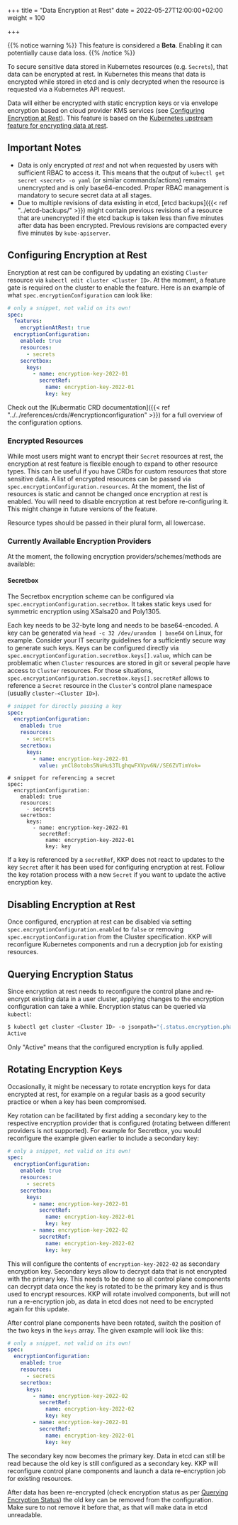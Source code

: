 +++
title = "Data Encryption at Rest"
date = 2022-05-27T12:00:00+02:00
weight = 100

+++

{{% notice warning %}}
This feature is considered a **Beta**. Enabling it can potentially cause data loss.
{{% /notice %}}

To secure sensitive data stored in Kubernetes resources (e.g. `Secrets`), that data can be encrypted at rest. In Kubernetes this means that data is encrypted while stored in etcd and is only decrypted when the resource is requested via a Kubernetes API request.

Data will either be encrypted with static encryption keys or via envelope encryption based on cloud provider KMS services (see [Configuring Encryption at Rest](#configuring-encryption-at-rest)). This feature is based on the [Kubernetes upstream feature for encrypting data at rest](https://kubernetes.io/docs/tasks/administer-cluster/encrypt-data/).

## Important Notes

- Data is only encrypted _at rest_ and not when requested by users with sufficient RBAC to access it. This means that the output of `kubectl get secret <secret> -o yaml` (or similar commands/actions) remains unencrypted and is only base64-encoded. Proper RBAC management is mandatory to secure secret data at all stages.
- Due to multiple revisions of data existing in etcd, [etcd backups]({{< ref "../etcd-backups/" >}}) might contain previous revisions of a resource that are unencrypted if the etcd backup is taken less than five minutes after data has been encrypted. Previous revisions are compacted every five minutes by `kube-apiserver`.

## Configuring Encryption at Rest

Encryption at rest can be configured by updating an existing `Cluster` resource via `kubectl edit cluster <Cluster ID>`. At the moment, a feature gate is required on the cluster to enable the feature. Here is an example of what `spec.encryptionConfiguration` can look like:

```yaml
# only a snippet, not valid on its own!
spec:
  features:
    encryptionAtRest: true
  encryptionConfiguration:
    enabled: true
    resources:
      - secrets
    secretbox:
      keys:
        - name: encryption-key-2022-01
          secretRef:
            name: encryption-key-2022-01
            key: key
```

Check out the [Kubermatic CRD documentation]({{< ref "../../references/crds/#encryptionconfiguration" >}}) for a full overview of the configuration options.

### Encrypted Resources

While most users might want to encrypt their `Secret` resources at rest, the encryption at rest feature is flexible enough to expand to other resource types. This can be useful if you have CRDs for custom resources that store sensitive data. A list of encrypted resources can be passed via `spec.encryptionConfiguration.resources`. At the moment, the list of resources is static and cannot be changed once encryption at rest is enabled. You will need to disable encryption at rest before re-configuring it. This might change in future versions of the feature.

Resource types should be passed in their plural form, all lowercase.

### Currently Available Encryption Providers

At the moment, the following encryption providers/schemes/methods are available:

#### Secretbox

The Secretbox encryption scheme can be configured via `spec.encryptionConfiguration.secretbox`. It takes static keys used for symmetric encryption using XSalsa20 and Poly1305.

Each key needs to be 32-byte long and needs to be base64-encoded. A key can be generated via `head -c 32 /dev/urandom | base64` on Linux, for example. Consider your IT security guidelines for a sufficiently secure way to generate such keys. Keys can be configured directly via `spec.encryptionConfiguration.secretbox.keys[].value`, which can be problematic when `Cluster` resources are stored in git or several people have access to `Cluster` resources. For those situations, `spec.encryptionConfiguration.secretbox.keys[].secretRef` allows to reference a `Secret` resource in the `Cluster`'s control plane namespace (usually `cluster-<Cluster ID>`).

```yaml
# snippet for directly passing a key
spec:
  encryptionConfiguration:
    enabled: true
    resources:
      - secrets
    secretbox:
      keys:
        - name: encryption-key-2022-01
          value: ynCl8otobs5NuHu$3TLghqwFXVpv6N//SE6ZVTimYok=
```

```
# snippet for referencing a secret
spec:
  encryptionConfiguration:
    enabled: true
    resources:
      - secrets
    secretbox:
      keys:
        - name: encryption-key-2022-01
          secretRef:
            name: encryption-key-2022-01
            key: key
```

If a key is referenced by a `secretRef`, KKP does not react to updates to the key `Secret` after it has been used for configuring encryption at rest. Follow the key rotation process with a new `Secret` if you want to update the active encryption key.

## Disabling Encryption at Rest

Once configured, encryption at rest can be disabled via setting `spec.encryptionConfiguration.enabled` to `false` or removing `spec.encryptionConfiguration` from the Cluster specification. KKP will reconfigure Kubernetes components and run a decryption job for existing resources.

## Querying Encryption Status

Since encryption at rest needs to reconfigure the control plane and re-encrypt existing data in a user cluster, applying changes to the encryption configuration can take a while. Encryption status can be queried via `kubectl`:

```sh
$ kubectl get cluster <Cluster ID> -o jsonpath="{.status.encryption.phase}"
Active
```

Only "Active" means that the configured encryption is fully applied.

## Rotating Encryption Keys

Occasionally, it might be necessary to rotate encryption keys for data encrypted at rest, for example on a regular basis as a good security practice or when a key has been compromised.

Key rotation can be facilitated by first adding a secondary key to the respective encryption provider that is configured (rotating between different providers is not supported). For example for Secretbox, you would reconfigure the example given earlier to include a secondary key:

```yaml
# only a snippet, not valid on its own!
spec:
  encryptionConfiguration:
    enabled: true
    resources:
      - secrets
    secretbox:
      keys:
        - name: encryption-key-2022-01
          secretRef:
            name: encryption-key-2022-01
            key: key
        - name: encryption-key-2022-02
          secretRef:
            name: encryption-key-2022-02
            key: key
```

This will configure the contents of `encryption-key-2022-02` as secondary encryption key. Secondary keys allow to decrypt data that is not encrypted with the primary key. This needs to be done so all control plane components can decrypt data once the key is rotated to be the primary key and is thus used to encrypt resources. KKP will rotate involved components, but will not run a re-encryption job, as data in etcd does not need to be encrypted again for this update.

After control plane components have been rotated, switch the position of the two keys in the `keys` array. The given example will look like this:


```yaml
# only a snippet, not valid on its own!
spec:
  encryptionConfiguration:
    enabled: true
    resources:
      - secrets
    secretbox:
      keys:
        - name: encryption-key-2022-02
          secretRef:
            name: encryption-key-2022-02
            key: key
        - name: encryption-key-2022-01
          secretRef:
            name: encryption-key-2022-01
            key: key
```

The secondary key now becomes the primary key. Data in etcd can still be read because the old key is still configured as a secondary key. KKP will reconfigure control plane components and launch a data re-encryption job for existing resources.

After data has been re-encrypted (check encryption status as per [Querying Encryption Status](#querying-encryption-status)) the old key can be removed from the configuration. Make sure to not remove it before that, as that will make data in etcd unreadable.
